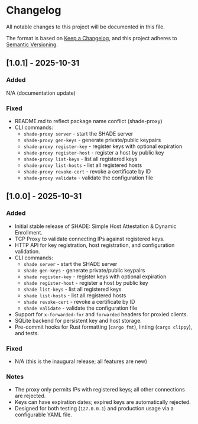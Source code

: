 # Changelog

All notable changes to this project will be documented in this file.

The format is based on [Keep a Changelog](https://keepachangelog.com/en/1.0.0/), and this project adheres to [Semantic Versioning](https://semver.org/spec/v2.0.0.html).

## [1.0.1] - 2025-10-31
### Added
N/A (documentation update)

### Fixed
- README.md to reflect package name conflict (shade-proxy) 
- CLI commands:
  - `shade-proxy server` - start the SHADE server
  - `shade-proxy gen-keys` - generate private/public keypairs
  - `shade-proxy register-key` - register keys with optional expiration
  - `shade-proxy register-host` - register a host by public key
  - `shade-proxy list-keys` - list all registered keys
  - `shade-proxy list-hosts` - list all registered hosts
  - `shade-proxy revoke-cert` - revoke a certificate by ID
  - `shade-proxy validate` - validate the configuration file

## [1.0.0] - 2025-10-31
### Added
- Initial stable release of SHADE: Simple Host Attestation & Dynamic Enrollment.
- TCP Proxy to validate connecting IPs against registered keys.
- HTTP API for key registration, host registration, and configuration validation.
- CLI commands:
  - `shade server` - start the SHADE server
  - `shade gen-keys` - generate private/public keypairs
  - `shade register-key` - register keys with optional expiration
  - `shade register-host` - register a host by public key
  - `shade list-keys` - list all registered keys
  - `shade list-hosts` - list all registered hosts
  - `shade revoke-cert` - revoke a certificate by ID
  - `shade validate` - validate the configuration file
- Support for `x-forwarded-for` and `forwarded` headers for proxied clients.
- SQLite backend for persistent key and host storage.
- Pre-commit hooks for Rust formatting (`cargo fmt`), linting (`cargo clippy`), and tests.

### Fixed
- N/A (this is the inaugural release; all features are new)

### Notes
- The proxy only permits IPs with registered keys; all other connections are rejected.
- Keys can have expiration dates; expired keys are automatically rejected.
- Designed for both testing (`127.0.0.1`) and production usage via a configurable YAML file.

